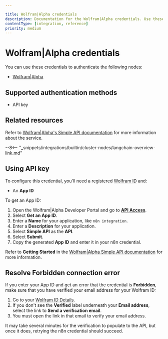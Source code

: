 ```yaml
---

title: Wolfram|Alpha credentials
description: Documentation for the Wolfram|Alpha credentials. Use these credentials to authenticate Wolfram|Alpha in n8n, a workflow automation platform.
contentType: [integration, reference]
priority: medium
---
```


# Wolfram|Alpha credentials

You can use these credentials to authenticate the following nodes:

* [Wolfram|Alpha](/integrations/builtin/cluster-nodes/sub-nodes/n8n-nodes-langchain.toolwolframalpha.md)

## Supported authentication methods

- API key

## Related resources

Refer to [Wolfram|Alpha's Simple API documentation](https://products.wolframalpha.com/simple-api/documentation) for more information about the service.

--8<-- "_snippets/integrations/builtin/cluster-nodes/langchain-overview-link.md"

## Using API key

To configure this credential, you'll need a registered [Wolfram ID](https://account.wolfram.com) and:

- An **App ID**

To get an App ID:

1. Open the Wolfram|Alpha Developer Portal and go to [**API Access**](https://developer.wolframalpha.com/access).
2. Select **Get an App ID**.
3. Enter a **Name** for your application, like `n8n integration`.
4. Enter a **Description** for your application.
5. Select **Simple API** as the **API**.
6. Select **Submit**.
6. Copy the generated **App ID** and enter it in your n8n credential.

Refer to **Getting Started** in the [Wolfram|Alpha Simple API documentation](https://products.wolframalpha.com/simple-api/documentation) for more information.

## Resolve Forbidden connection error

If you enter your App ID and get an error that the credential is **Forbidden**, make sure that you have verified your email address for your Wolfram ID:

1. Go to your [Wolfram ID Details](https://account.wolfram.com/wolframid).
2. If you don't see the **Verified** label underneath your **Email address**, select the link to **Send a verification email**.
3. You must open the link in that email to verify your email address.

It may take several minutes for the verification to populate to the API, but once it does, retrying the n8n credential should succeed.
